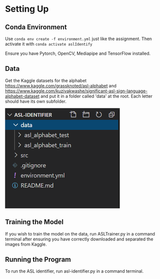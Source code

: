 # Setting Up
## Conda Environment
Use `conda env create -f environment.yml` just like the assignment.
Then activate it with `conda activate aslIdentify`

Ensure you have Pytorch, OpenCV, Mediapipe and TensorFlow installed.

## Data
Get the Kaggle datasets for the alphabet
https://www.kaggle.com/grassknoted/asl-alphabet
and
https://www.kaggle.com/kuzivakwashe/significant-asl-sign-language-alphabet-dataset
and put it in a folder called 'data' at the root.
Each letter should have its own subfolder.

![alt](https://github.com/versox/asl-identifier/blob/master/other/folder_structure.png)


## Training the Model
If you wish to train the model on the data, run ASLTrainer.py in a command terminal after ensuring you have correctly downloaded and separated the images from Kaggle.

## Running the Program
To run the ASL identifier, run asl-identifier.py in a command terminal.

